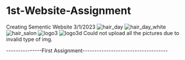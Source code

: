 # 1st-Website-Assignment
Creating Sementic Website 3/1/2023
![hair_day](https://user-images.githubusercontent.com/118595048/222346966-010f290e-7ceb-4ed9-9eb2-2f208d82aca2.png)
![hair_day_white](https://user-images.githubusercontent.com/118595048/222346971-20ecfab3-2a62-4d7c-9b48-4dbf2e3924dc.png)
![hair_salon](https://user-images.githubusercontent.com/118595048/222346973-55458a09-df42-41a2-9831-ab87254900ee.png)
![logo3](https://user-images.githubusercontent.com/118595048/222346984-4658e91e-3121-4394-b407-f9cf7b14adc6.png)
![logo3d](https://user-images.githubusercontent.com/118595048/222346987-d3288111-2151-40c1-834d-349de08d19f1.png)
Could not upload all the pictures due to invalid type of img. 


---------------First Assignment------------------------------------
